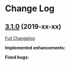 # Change Log

## [3.1.0](https://github.com/zammad/zammad/tree/3.1.0) (2019-xx-xx)
[Full Changelog](https://github.com/zammad/zammad/compare/3.0.0...3.1.0)

**Implemented enhancements:**




**Fixed bugs:**





